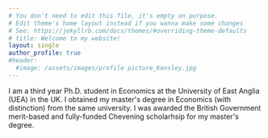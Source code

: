 ```yaml
---
# You don't need to edit this file, it's empty on purpose.
# Edit theme's home layout instead if you wanna make some changes
# See: https://jekyllrb.com/docs/themes/#overriding-theme-defaults
# title: Welcome to my website!
layout: single
author_profile: true
#header:
  #image: /assets/images/profile picture_Kensley.jpg
---
```

I am a third year Ph.D. student in Economics at the University of East Anglia (UEA) in the UK. I obtained my master's degree in Economics (with distinction) from the same university. I was awarded the British Government merit-based and fully-funded Chevening scholarhsip for my master's degree. 
